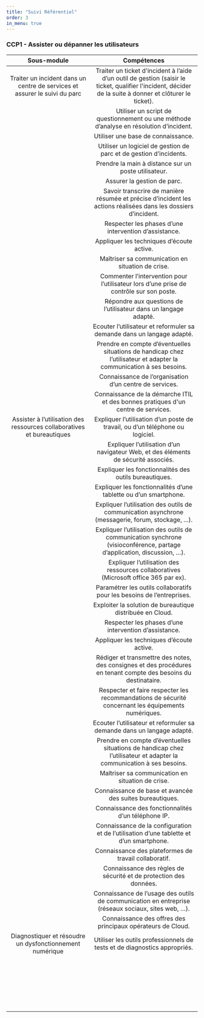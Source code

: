 ```yaml
---
title: "Suivi Référentiel"
order: 3
in_menu: true
---
```

### CCP1 - Assister ou dépanner les utilisateurs

| Sous-module | Compétences |
|:-------------:|:------------:|
| Traiter un incident dans un centre de services et assurer le suivi du parc | Traiter un ticket d'incident à l’aide d’un outil de gestion (saisir le ticket, qualifier l'incident, décider de la suite à donner et clôturer le ticket). 
| | Utiliser un script de questionnement ou une méthode d’analyse en résolution d’incident. |
| | Utiliser une base de connaissance. |
| | Utiliser un logiciel de gestion de parc et de gestion d’incidents. |
| | Prendre la main à distance sur un poste utilisateur. |
| | Assurer la gestion de parc. |
| | Savoir transcrire de manière résumée et précise d’incident les actions réalisées dans les dossiers d’incident.  |
| | Respecter les phases d’une intervention d’assistance. |
| | Appliquer les techniques d’écoute active. |
| | Maîtriser sa communication en situation de crise. |
| | Commenter l’intervention pour l’utilisateur lors d’une prise de contrôle sur son poste. |
| | Répondre aux questions de l’utilisateur dans un langage adapté. |
| | Ecouter l’utilisateur et reformuler sa demande dans un langage adapté. |
| | Prendre en compte d’éventuelles situations de handicap chez l’utilisateur et adapter la communication à ses besoins.  |
| | Connaissance de l’organisation d’un centre de services. |
| | Connaissance de la démarche ITIL et des bonnes pratiques d'un centre de services. |
| Assister à l’utilisation des ressources collaboratives et bureautiques | Expliquer l’utilisation d’un poste de travail, ou d’un téléphone ou logiciel. |
| | Expliquer l’utilisation d’un navigateur Web, et des éléments de sécurité associés. |
| | Expliquer les fonctionnalités des outils bureautiques. |
| | Expliquer les fonctionnalités d’une tablette ou d’un smartphone. |
| | Expliquer l’utilisation des outils de communication asynchrone (messagerie, forum, stockage, ...). |
| | Expliquer l’utilisation des outils de communication synchrone (visioconférence, partage d’application, discussion, …).  |
| | Expliquer l’utilisation des ressources collaboratives (Microsoft office 365 par ex). |
| | Paramétrer les outils collaboratifs pour les besoins de l’entreprises. |
| | Exploiter la solution de bureautique distribuée en Cloud. |
| | Respecter les phases d’une intervention d’assistance. |
| | Appliquer les techniques d’écoute active. |
| | Rédiger et transmettre des notes, des consignes et des procédures en tenant compte des besoins du destinataire.  |
| | Respecter et faire respecter les recommandations de sécurité concernant les équipements numériques. |
| | Ecouter l’utilisateur et reformuler sa demande dans un langage adapté. |
| | Prendre en compte d’éventuelles situations de handicap chez l’utilisateur et adapter la communication à ses besoins.  |
| | Maîtriser sa communication en situation de crise. | 
| | Connaissance de base et avancée des suites bureautiques. | 
| | Connaissance des fonctionnalités d’un téléphone IP. | 
| | Connaissance de la configuration et de l’utilisation d’une tablette et d’un smartphone. | 
| | Connaissance des plateformes de travail collaboratif. | 
| | Connaissance des règles de sécurité et de protection des données. | 
| | Connaissance de l’usage des outils de communication en entreprise (réseaux sociaux, sites web, …). | 
| | Connaissance des offres des principaux opérateurs de Cloud. | 
| Diagnostiquer et résoudre un dysfonctionnement numérique | Utiliser les outils professionnels de tests et de diagnostics appropriés. | 
| |  | 
| |  | 
| |  | 
| |  | 
| |  | 
| |  | 
| |  | 
| |  | 
| |  | 
| |  | 
| |  | 
| |  | 
| |  | 
| |  | 
| |  | 
| |  | 
| |  | 
| |  | 
| |  | 
| |  | 
| |  | 
| |  | 
| |  | 
| |  | 